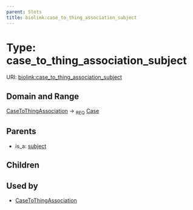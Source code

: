 ```yaml
---
parent: Slots
title: biolink:case_to_thing_association_subject
---
```


# Type: case_to_thing_association_subject




URI: [biolink:case_to_thing_association_subject](https://w3id.org/biolink/vocab/case_to_thing_association_subject)

## Domain and Range

[CaseToThingAssociation](CaseToThingAssociation.md) ->  <sub>REQ</sub> [Case](Case.md)

## Parents

 *  is_a: [subject](subject.md)

## Children


## Used by

 * [CaseToThingAssociation](CaseToThingAssociation.md)
